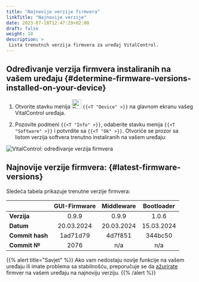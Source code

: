 ```yaml
---
title: "Najnovije verzije firmvera"
linkTitle: "Najnovije verzije"
date: 2023-07-18T12:47:29+02:00
draft: false
weight: 10
description: >
 Lista trenutnih verzija firmvera za uređaj VitalControl.
---
```


## Određivanje verzija firmvera instaliranih na vašem uređaju {#determine-firmware-versions-installed-on-your-device}

1. Otvorite stavku menija <img src="/icons/device.svg" width="25" align="bottom" alt="Device" /> `{{<T "Device" >}}` na glavnom ekranu vašeg VitalControl uređaja.

2. Pozovite podmeni `{{<T "Info" >}}`, odaberite stavku menija `{{<T "Software" >}}` i potvrdite sa `{{<T "Ok" >}}`. Otvoriće se prozor sa listom verzija softvera trenutno instaliranih na vašem uređaju:

![VitalControl: određivanje verzija firmvera](../images/firmware-versions.png "Prikaz verzija firmvera")

## Najnovije verzije firmvera: {#latest-firmware-versions}

Sledeća tabela prikazuje trenutne verzije firmvera:

|                 | GUI-Firmware | Middleware  | Bootloader |
|-----------------|:------------:|:-----------:|:----------:|
| **Verzija**     | 0.9.9        | 0.9.9       | 1.0.6      |
| **Datum**       | 20.03.2024   | 20.03.2024  | 15.03.2024 |
| **Commit hash** | 1ad71d79     | 4d7f851     | 344bc50    |
| **Commit №**    | 2076         | n/a         | n/a        |

{{% alert title="Savjet" %}}
Ako vam nedostaju novije funkcije na vašem uređaju ili imate problema sa stabilnošću, preporučuje se da [ažurirate](../update/) firmver na vašem uređaju na najnoviju verziju.
{{% /alert %}}
